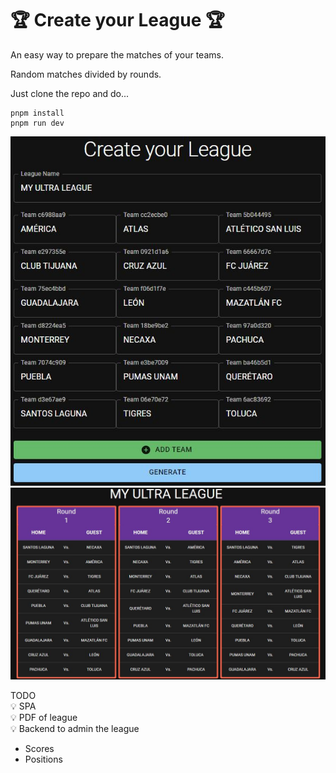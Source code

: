 # 🏆 Create your League 🏆

An easy way to prepare the matches of your teams.

Random matches divided by rounds.

Just clone the repo and do...

```
pnpm install
pnpm run dev
```

![Create your League](image01.jpg)  
![Schedule](image02.jpg)

TODO  
💡 SPA  
💡 PDF of league  
💡 Backend to admin the league

- Scores
- Positions
